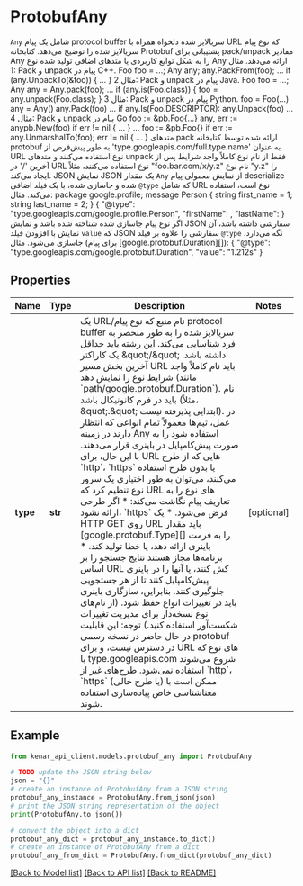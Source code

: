 # ProtobufAny

`Any` شامل یک پیام protocol buffer سریالایز شده دلخواه همراه با URL که نوع پیام سریالایز شده را توضیح می‌دهد.  کتابخانه Protobuf پشتیبانی برای pack/unpack مقادیر Any را به شکل توابع کاربردی یا متدهای اضافی تولید شده نوع Any ارائه می‌دهد.  مثال 1: Pack و unpack پیام در C++.      Foo foo = ...;     Any any;     any.PackFrom(foo);     ...     if (any.UnpackTo(&foo)) {       ...     }  مثال 2: Pack و unpack پیام در Java.      Foo foo = ...;     Any any = Any.pack(foo);     ...     if (any.is(Foo.class)) {       foo = any.unpack(Foo.class);     }  مثال 3: Pack و unpack پیام در Python.      foo = Foo(...)     any = Any()     any.Pack(foo)     ...     if any.Is(Foo.DESCRIPTOR):       any.Unpack(foo)       ...  مثال 4: Pack و unpack پیام در Go       foo := &pb.Foo{...}      any, err := anypb.New(foo)      if err != nil {        ...      }      ...      foo := &pb.Foo{}      if err := any.UnmarshalTo(foo); err != nil {        ...      }  متدهای pack ارائه شده توسط کتابخانه protobuf به طور پیش‌فرض از 'type.googleapis.com/full.type.name' به عنوان URL نوع استفاده می‌کنند و متدهای unpack فقط از نام نوع کاملاً واجد شرایط پس از آخرین '/' در URL نوع استفاده می‌کنند، مثلاً \"foo.bar.com/x/y.z\" نام نوع \"y.z\" را ایجاد می‌کند.   JSON  نمایش JSON یک مقدار `Any` از نمایش معمولی پیام deserialize شده و جاسازی شده، با یک فیلد اضافی `@type` که شامل URL نوع است، استفاده می‌کند. مثال:      package google.profile;     message Person {       string first_name = 1;       string last_name = 2;     }      {       \"@type\": \"type.googleapis.com/google.profile.Person\",       \"firstName\": <string>,       \"lastName\": <string>     }  اگر نوع پیام جاسازی شده شناخته شده باشد و نمایش JSON سفارشی داشته باشد، آن نمایش با افزودن فیلد `value` که JSON سفارشی را علاوه بر فیلد `@type` نگه می‌دارد، جاسازی می‌شود. مثال (برای پیام [google.protobuf.Duration][]):      {       \"@type\": \"type.googleapis.com/google.protobuf.Duration\",       \"value\": \"1.212s\"     }

## Properties

Name | Type | Description | Notes
------------ | ------------- | ------------- | -------------
**type** | **str** | یک URL/نام منبع که نوع پیام protocol buffer سریالایز شده را به طور منحصر به فرد شناسایی می‌کند. این رشته باید حداقل یک کاراکتر \&quot;/\&quot; داشته باشد. آخرین بخش مسیر URL باید نام کاملاً واجد شرایط نوع را نمایش دهد (مانند &#x60;path/google.protobuf.Duration&#x60;). نام باید در فرم کانونیکال باشد (مثلاً، \&quot;.\&quot; ابتدایی پذیرفته نیست).  در عمل، تیم‌ها معمولاً تمام انواعی که انتظار دارند در زمینه Any استفاده شود را به صورت پیش‌کامپایل در باینری قرار می‌دهند. با این حال، برای URL هایی که از طرح &#x60;http&#x60;، &#x60;https&#x60; یا بدون طرح استفاده می‌کنند، می‌توان به طور اختیاری یک سرور نوع تنظیم کرد که URL های نوع را به تعاریف پیام نگاشت می‌کند:  * اگر طرحی ارائه نشود، &#x60;https&#x60; فرض می‌شود. * یک HTTP GET روی URL باید مقدار [google.protobuf.Type][] را   به فرمت باینری ارائه دهد، یا خطا تولید کند. * برنامه‌ها مجاز هستند نتایج جستجو را بر اساس   URL کش کنند، یا آنها را در باینری پیش‌کامپایل کنند تا از هر   جستجویی جلوگیری کنند. بنابراین، سازگاری باینری باید در   تغییرات انواع حفظ شود. (از نام‌های نوع نسخه‌دار برای مدیریت   تغییرات شکست‌آور استفاده کنید.)  توجه: این قابلیت در حال حاضر در نسخه رسمی protobuf در دسترس نیست، و برای URL های نوع که با type.googleapis.com شروع می‌شوند استفاده نمی‌شود.  طرح‌های غیر از &#x60;http&#x60;، &#x60;https&#x60; (یا طرح خالی) ممکن است با معناشناسی خاص پیاده‌سازی استفاده شوند. | [optional] 

## Example

```python
from kenar_api_client.models.protobuf_any import ProtobufAny

# TODO update the JSON string below
json = "{}"
# create an instance of ProtobufAny from a JSON string
protobuf_any_instance = ProtobufAny.from_json(json)
# print the JSON string representation of the object
print(ProtobufAny.to_json())

# convert the object into a dict
protobuf_any_dict = protobuf_any_instance.to_dict()
# create an instance of ProtobufAny from a dict
protobuf_any_from_dict = ProtobufAny.from_dict(protobuf_any_dict)
```
[[Back to Model list]](../README.md#documentation-for-models) [[Back to API list]](../README.md#documentation-for-api-endpoints) [[Back to README]](../README.md)


